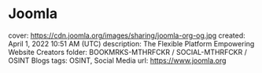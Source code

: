 # Joomla

cover: https://cdn.joomla.org/images/sharing/joomla-org-og.jpg
created: April 1, 2022 10:51 AM (UTC)
description: The Flexible Platform Empowering Website Creators
folder: BOOKMRKS-MTHRFCKR / SOCIAL-MTHRFCKR / OSINT Blogs
tags: OSINT, Social Media
url: https://www.joomla.org